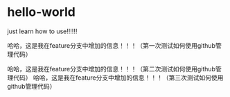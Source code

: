 # hello-world
just learn how to use!!!!!! 

哈哈，这是我在feature分支中增加的信息！！！（第一次测试如何使用github管理代码）

哈哈，这是我在feature分支中增加的信息！！！（第二次测试如何使用github管理代码）
哈哈，这是我在feature分支中增加的信息！！！（第三次测试如何使用github管理代码）
